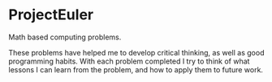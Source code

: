 # ProjectEuler
Math based computing problems.

These problems have helped me to develop critical thinking, as well as good programming habits.
With each problem completed I try to think of what lessons I can learn from the problem, and how to apply them to future work.
